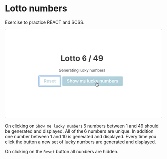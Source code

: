 # Lotto numbers

Exercise to practice REACT and SCSS.

![example](example.gif)

On clicking on `Show me lucky numbers` 6 numbers between 1 and 49 should be generated and displayed. All of the 6 numbers are unique.
In addition one number between 1 and 10 is generated and displayed. Every time you click the button a new set of lucky numbers are generated and displayed.

On clicking on the `Reset` button all numbers are hidden.
